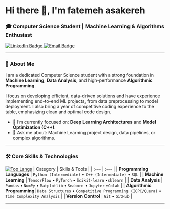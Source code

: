 # Hi there 👋, I'm fatemeh asakereh

### 🎓 Computer Science Student | Machine Learning & Algorithms Enthusiast

<p align="left">
  <a href="[https://www.linkedin.com/in/fatemeh-asakereh-826b61266" target="https://www.linkedin.com/in/fatemeh-asakereh-826b61266">
    <img src="https://img.shields.io/badge/-LinkedIn-blue?style=for-the-badge&logo=linkedin&logoColor=white" alt="LinkedIn Badge"/>
  </a>
  <a href="mailto:fatemehasakereh58@gmail.com" target="_blank">
    <img src="https://img.shields.io/badge/-Email-D14836?style=for-the-badge&logo=gmail&logoColor=white" alt="Email Badge"/>
  </a>
  </p>

---

### 🚀 About Me

I am a dedicated Computer Science student with a strong foundation in **Machine Learning**, **Data Analysis**, and high-performance **Algorithmic Programming**.

I focus on developing efficient, data-driven solutions and have experience implementing end-to-end ML projects, from data preprocessing to model deployment. I also bring a year of competitive coding experience to the table, emphasizing clean and optimal code design.

* 🔭 I’m currently focused on: **Deep Learning Architectures** and **Model Optimization (C++)**.
* 💬 Ask me about: Machine Learning project design, data pipelines, or complex algorithms.

---

### 🛠️ Core Skills & Technologies
[![Top Langs](https://github-readme-stats.vercel.app/api/top-langs/?username=fatmhanafow)](https://github.com/anuraghazra/github-readme-stats)
| Category | Skills & Tools |
| :--- | :--- |
| **Programming Languages** | `Python (Intermediate)` • `C++ (Intermediate)` • `SQL` |
| **Machine Learning** | `TensorFlow` • `PyTorch` • `Scikit-learn` •`sklearn` |
| **Data Analysis** | `Pandas` • `NumPy` • `Matplotlib` • `Seaborn` • `Jupyter` •`Colab` |
| **Algorithmic Programming**| `Data Structures` • `Competitive Programming (ICPC/Quera)` • `Time Complexity Analysis` |
| **Version Control** | `Git` • `GitHub` |

---

